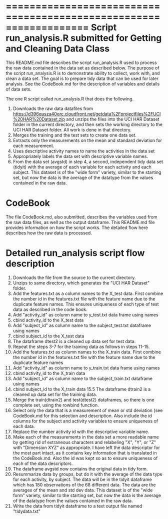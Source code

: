 ==================================================================
Script run_analysis.R 
submitted for Getting and Cleaning Data Class
==================================================================
This README.md file describes the script run_analysis.R used to process the raw data contained in the data set as described below. The purpose of the script run_analysis.R is to demonstrate ability to collect, work with, and clean a data set. The goal is to prepare tidy data that can be used for later analysis. See the CodeBook.md for the description of variables and details of data sets. 

The one R script called run_analysis.R that does the following. 
1. Downloads the raw data datafiles from     https://d396qusza40orc.cloudfront.net/getdata%2Fprojectfiles%2FUCI%20HAR%20Dataset.zip 
   and unzips the files into the UCI HAR Dataset folder in the current directory, and then sets the working directory to the UCI HAR Dataset folder. All work is done in that directory. 
2. Merges the training and the test sets to create one data set.
3. Extracts only the measurements on the mean and standard deviation for each measurement. 
4. Uses descriptive activity names to name the activities in the data set
5. Appropriately labels the data set with descriptive variable names. 
6. From the data set (avgstd) in step 4, a second, independent tidy data set (tidyit) with the average of each variable for each activity and each subject. This dataset is of the "wide form" variety, similar to the starting set, but now the data is the average of the datatype from the values contained in the raw data. 

CodeBook
========
The file CodeBook.md, also submitted, describes the variables used from the raw data files, as well as the output dataframe. This README.md file provides information on how the script works. The detailed flow here describes how the raw data is processed. 

Detailed run_analysis script flow description
=============================================
1. Downloads the file from the source to the current directory.
2. Unzips to same directory, which generates the "UCI HAR Dataset" folder.
3. Add the features.txt as a column names to the  X_test data. First combine the number id in the features.txt file with the feature name due to the duplicate feature names. This ensures uniqueness of each type of test data as described in the code book. 
4. Add "activity_id" as column name to y_test.txt data frame using names
5. cbind activity_id to the X_test data
6. Add "subject_id" as column name to the subject_test.txt dataframe using names
7. cbind subject_id to the X_test data
8. The dataframe dtest2 is a cleaned up data set for test data. 
10. Repeat the steps 3-7 for the training data as follows in steps 11-15. 
11. Add the features.txt as column names to the X_train data. First combine the number id in the features.txt file with the feature name due to the duplicate feature names
12. Add "activity_id" as column name to y_train.txt data frame using names
13. cbind activity_id to the X_train data
14. Add "subject_id" as column name to the subject_train.txt dataframe using names
15. cbind subject_id to the X_train data
15.5 The dataframe dtrain2 is a cleaned up data set for the training data.
16. Merge the train(dtrain2) and test(dtest2) dataframes, so there is one complete set, using the rowbind function.
17. Select only the data that is a measurement of mean or std deviation (see CodeBook.md for this selection and description. Also include the id columns for the subject and activity variables to ensure uniqueness of each data.
18. Replace the number activity id with the descriptive variable name.
19. Make each of the measurements in the data set a more readable name by getting rid of extraneous characters and relabeling "X", "Y", or "Z" with "Dimension XYZ" as appropriate. I have left the data descriptor for the most part intact, as it contains key information that is translated in the CodeBook.md. Also the id was kept so as to ensure uniqueness of each of the data descriptors.
20. The dataframe avgstd now contains the original data in tidy form.
21. Resummarize data by groups, but do it with the average of the data type for each activity, by subject. The data will be in the tidyit dataframe which has 180 observations of the 68 different data. The data are the averages of the mean and std dev data. This dataset is of the "wide form" variety, similar to the starting set, but now the data is the average of the datatype from the values contained in the raw data.
22. Write the data from tidyit dataframe to a text output file named "tidydata.txt"